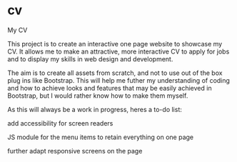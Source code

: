 # cv
My CV

This project is to create an interactive one page website to showcase my CV. It allows me to make an attractive, more interactive CV to apply for jobs and to display my skills in web design and development.

The aim is to create all assets from scratch, and not to use out of the box plug ins like Bootstrap. This will help me futher my understanding of coding and how to achieve looks and features that may be easily achieved in Bootstrap, but I would rather know how to make them myself.

As this will always be a work in progress, heres a to-do list:

add accessibility for screen readers

JS module for the menu items to retain everything on one page

further adapt responsive screens on the page
